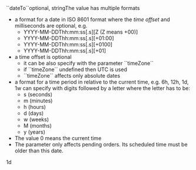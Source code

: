 <tr><td>``dateTo``</td><td>optional, string</td><td>The value has multiple formats
<ul>
<li>a format for a date in ISO 8601 format where the <i>time offset</i> and milliseconds are optional, e.g.
  <ul>
    <li>YYYY-MM-DDThh:mm:ss[.s][Z (Z means +00)]</li>
    <li>YYYY-MM-DDThh:mm:ss[.s][+01:00]</li>
    <li>YYYY-MM-DDThh:mm:ss[.s][+0100]</li>
    <li>YYYY-MM-DDThh:mm:ss[.s][+01]</li>
  </ul>
</li>
<li>a time offset is optional
  <ul>
    <li>it can be also specify with the parameter ``timeZone``</li>
    <li>if ``timeZone`` undefined then UTC is used</li>
    <li>``timeZone`` affects only absolute dates</li>
  </ul>
</li>
<li>a format for a time period in relative to the current time, e.g. 6h, 12h, 1d, 1w can specify with digits followed by a letter where the letter has to be:
  <ul>
    <li>s (seconds)</li>
    <li>m (minutes)</li>
    <li>h (hours)</li>
    <li>d (days)</li>
    <li>w (weeks)</li>
    <li>M (months)</li>
    <li>y (years)</li>
  </ul>
</li>
<li>The value 0 means the current time</li>
<li>The parameter only affects pending orders. Its scheduled time must be older than this date.</li>
</ul>
</td><td>1d</td><td></td></tr>
